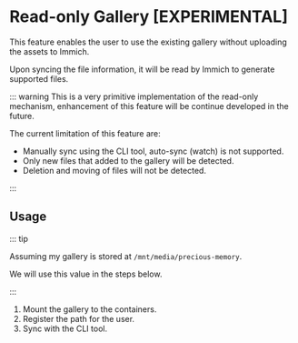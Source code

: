 # Read-only Gallery [EXPERIMENTAL]


This feature enables the user to use the existing gallery without uploading the assets to Immich.

Upon syncing the file information, it will be read by Immich to generate supported files.

::: warning
This is a very primitive implementation of the read-only mechanism, enhancement of this feature will be continue developed in the future.

The current limitation of this feature are:

- Manually sync using the CLI tool, auto-sync (watch) is not supported.
- Only new files that added to the gallery will be detected. 
- Deletion and moving of files will not be detected.

:::

## Usage

::: tip

Assuming my gallery is stored at `/mnt/media/precious-memory`. 

We will use this value in the steps below.

:::

1. Mount the gallery to the containers.
2. Register the path for the user.
3. Sync with the CLI tool.

